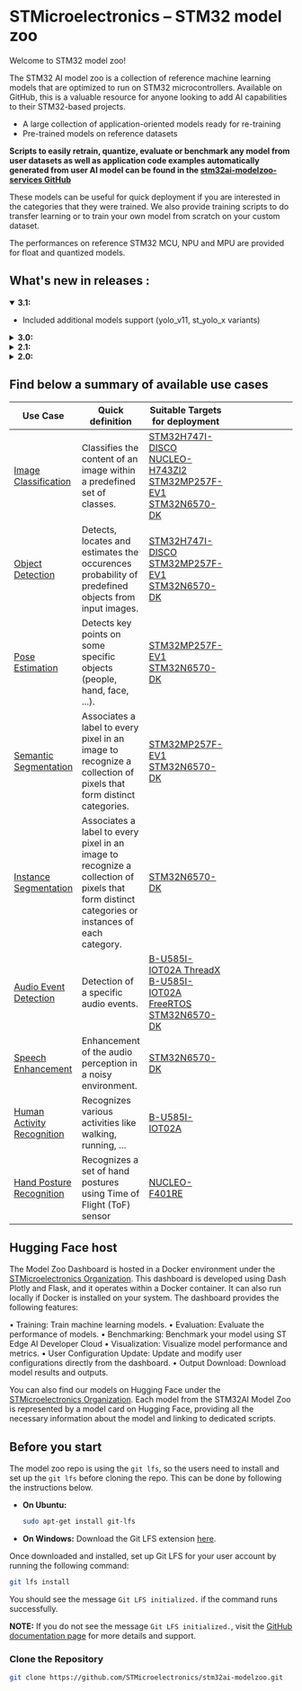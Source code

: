 # STMicroelectronics – STM32 model zoo

Welcome to STM32 model zoo!

The STM32 AI model zoo is a collection of reference machine learning models that are optimized to run on STM32
microcontrollers.
Available on GitHub, this is a valuable resource for anyone looking to add AI capabilities to their STM32-based
projects.

- A large collection of application-oriented models ready for re-training
- Pre-trained models on reference datasets

**Scripts to easily retrain, quantize, evaluate or benchmark any model from user datasets as well as application code examples automatically generated from user AI model can be found in the  [stm32ai-modelzoo-services GitHub](https://github.com/STMicroelectronics/stm32ai-modelzoo-services)** 


These models can be useful for quick deployment if you are interested in the categories that they were trained. We also provide training scripts to do transfer learning or to train your own model from scratch on your custom dataset.

The performances on reference STM32 MCU, NPU and MPU are provided for float and quantized models.

## What's new in releases :
</details>
<details open><summary><b>3.1:</b></summary>

* Included additional models support (yolo_v11, st_yolo_x variants)
</details>
<details><summary><b>3.0:</b></summary>

* Included additional models compatible with the [STM32N6570-DK](https://www.st.com/en/evaluation-tools/stm32n6570-dk) board.
* Expanded models in all use cases.
* Expanded use case support to include `Instance Segmentation` and `Speech Enhancement`.
* Added `Pytorch` support through the speech enhancement Use Case.
* Model Zoo hosted on <a href="#Hugging Face">Hugging Face</a>
</details>
<details><summary><b>2.1:</b></summary>

* Included additional models compatible with the [STM32MP257F-EV1](https://www.st.com/en/evaluation-tools/stm32mp257f-ev1) board.
* Expanded use case support to include `Pose Estimation` and `Semantic Segmentation`.
</details>
<details><summary><b>2.0:</b></summary>

* An aligned and `uniform architecture` for all the use case
</details>


## Find below a summary of available use cases
| Use Case             | Quick definition  | Suitable Targets for deployment |  Smart example  |
|--------------------|------------------|-----------------|------------ |
| [Image Classification](./image_classification/README.md)   | Classifies the content of an image within a predefined set of classes.     | [STM32H747I-DISCO](https://github.com/STMicroelectronics/stm32ai-modelzoo-services/blob/main/application_code/image_classification/STM32H7/README.md) <br> [NUCLEO-H743ZI2](https://github.com/STMicroelectronics/stm32ai-modelzoo-services/blob/main/application_code/image_classification/STM32H7/README.md) <br>  [STM32MP257F-EV1](https://github.com/STMicroelectronics/stm32ai-modelzoo-services/blob/main/application_code/image_classification/STM32MP-LINUX/STM32MP2/README.md) <br> [STM32N6570-DK](https://www.st.com/en/development-tools/stm32n6-ai.html) <br> | <div align="center" style="width:480px; margin: left;">![plot](./doc/img/output_application_ic.JPG) |
| [Object Detection](./object_detection/README.md)   | Detects, locates and estimates the occurences probability of predefined objects from input images.     | [STM32H747I-DISCO](https://github.com/STMicroelectronics/stm32ai-modelzoo-services/blob/main/application_code/object_detection/STM32H7/README.md) <br>  [STM32MP257F-EV1](https://github.com/STMicroelectronics/stm32ai-modelzoo-services/blob/main/application_code/object_detection/STM32MP-LINUX/STM32MP2/README.md) <br> [STM32N6570-DK](https://www.st.com/en/development-tools/stm32n6-ai.html) <br> | <div align="center" style="width:480px; margin: left;">![plot](./doc/img/output_application_od.JPG) |
| [Pose Estimation](./pose_estimation/README.md)   | Detects key points on some specific objects (people, hand, face, ...).     | [STM32MP257F-EV1](https://github.com/STMicroelectronics/stm32ai-modelzoo-services/blob/main/application_code/pose_estimation/STM32MP-LINUX/STM32MP2/README.md) <br> [STM32N6570-DK](https://www.st.com/en/development-tools/stm32n6-ai.html) <br> | <div align="center" style="width:480px; margin: left;">![plot](./doc/img/output_application_pe.JPG) |
| [Semantic Segmentation](./semantic_segmentation/README.md)   | Associates a label to every pixel in an image to recognize a collection of pixels that form distinct categories.     | [STM32MP257F-EV1](https://github.com/STMicroelectronics/stm32ai-modelzoo-services/blob/main/application_code/STM32MP-LINUX/STM32MP2/README.md) <br> [STM32N6570-DK](https://www.st.com/en/development-tools/stm32n6-ai.html) <br> | <div align="center" style="width:480px; margin: left;">![plot](./doc/img/output_application_semseg.JPG) |
| [Instance Segmentation](./instance_segmentation/README.md)   | Associates a label to every pixel in an image to recognize a collection of pixels that form distinct categories or instances of each category.     |  [STM32N6570-DK](https://www.st.com/en/development-tools/stm32n6-ai.html) <br> | <div align="center" style="width:480px; margin: left;">![plot](./doc/img/output_application_instseg.JPG) |
| [Audio Event Detection](./audio_event_detection/README.md)   | Detection of a specific audio events.     | [B-U585I-IOT02A ThreadX](https://github.com/STMicroelectronics/stm32ai-modelzoo-services/blob/main/application_code/sensing_thread_x/STM32U5/README.md) <br> [B-U585I-IOT02A FreeRTOS](https://github.com/STMicroelectronics/stm32ai-modelzoo-services/blob/main/application_code/sensing_free_rtos/STM32U5/README.md) <br> [STM32N6570-DK](https://www.st.com/en/development-tools/stm32n6-ai.html) <br> | <div align="center" style="width:480px; margin: left;">![plot](./doc/img/output_application_aed.JPG) |
| [Speech Enhancement](./speech_enhancement/README.md)   | Enhancement of the audio perception in a noisy environment.     |  [STM32N6570-DK](https://www.st.com/en/development-tools/stm32n6-ai.html) <br> | <div align="center" style="width:480px; margin: left;">![plot](./doc/img/output_application_se.JPG) |
| [Human Activity Recognition](./human_activity_recognition/README.md)   | Recognizes various activities like walking, running, ...     |  [B-U585I-IOT02A](https://github.com/STMicroelectronics/stm32ai-modelzoo-services/blob/main/application_code/sensing_thread_x/STM32U5/README.md) <br> | <div align="center" style="width:480px; margin: left;">![plot](./doc/img/output_application_har.JPG) |
| [Hand Posture Recognition](./hand_posture/README.md)   | Recognizes a set of hand postures using Time of Flight (ToF) sensor     |  [NUCLEO-F401RE](https://github.com/STMicroelectronics/stm32ai-modelzoo-services/blob/main/application_code/hand_posture/STM32F4/README.md) <br> | <div align="center" style="width:480px; margin: left;">![plot](./doc/img/output_application_hpr.JPG) |
</div>


## <a id="Hugging Face">Hugging Face host</a>
The Model Zoo Dashboard is hosted in a Docker environment under the [STMicroelectronics Organization](https://huggingface.co/STMicroelectronics). This dashboard is developed using Dash Plotly and Flask, and it operates within a Docker container.
It can also run locally if Docker is installed on your system. The dashboard provides the following features:

•	Training: Train machine learning models.
•	Evaluation: Evaluate the performance of models.
•	Benchmarking: Benchmark your model using ST Edge AI Developer Cloud
•	Visualization: Visualize model performance and metrics.
•	User Configuration Update: Update and modify user configurations directly from the dashboard.
•	Output Download: Download model results and outputs.

You can also find our models on Hugging Face under the [STMicroelectronics Organization](https://huggingface.co/STMicroelectronics). Each model from the STM32AI Model Zoo is represented by a model card on Hugging Face, providing all the necessary information about the model and linking to dedicated scripts.


## Before you start
The model zoo repo is using the `git lfs`, so the users need to install and set up the `git lfs` before cloning the repo. This can be done by following the instructions below.


- **On Ubuntu:**
    ```sh
    sudo apt-get install git-lfs
    ```

- **On Windows:**
    Download the Git LFS extension [here](https://git-lfs.github.com/).

Once downloaded and installed, set up Git LFS for your user account by running the following command:

```sh
git lfs install
```
You should see the message `Git LFS initialized.` if the command runs successfully. 

**NOTE:** If you do not see the message `Git LFS initialized.`, visit the [GitHub documentation page](https://docs.github.com/en/repositories/working-with-files/managing-large-files/installing-git-large-file-storage) for more details and support.

### Clone the Repository

```sh
git clone https://github.com/STMicroelectronics/stm32ai-modelzoo.git
```


